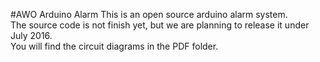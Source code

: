 #AWO Arduino Alarm
This is an open source arduino alarm system.<BR>
The source code is not finish yet, but we are planning to release it under July 2016.<BR>
You will find the circuit diagrams in the PDF folder.
